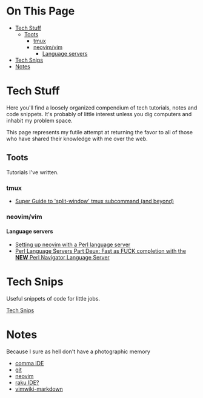 # On This Page

- [Tech Stuff](#tech-stuff)
    - [Toots](#toots)
        - [tmux](#tmux)
        - [neovim/vim](#neovimvim)
            - [Language servers](#language-servers)
- [Tech Snips](#tech-snips)
- [Notes](#notes)

# Tech Stuff

Here you'll find a loosely organized compendium of tech tutorials, notes and code snippets. It's probably of little interest unless you dig computers and inhabit my problem space.

This page represents my futile attempt at returning the favor to all of those who have shared their knowledge with me over the web.

## Toots

Tutorials I've written. 

### tmux
* [Super Guide to 'split-window' tmux subcommand (and beyond)](Super-Guide-to-'split-window'-tmux-subcommand-(and-beyond)) 

### neovim/vim

#### Language servers
* [Setting up neovim with a Perl language server](setting_up_lsp_nvim-lspconfig_and_perl_in_neovim.md)
* [Perl Language Servers Part Deux: Fast as FUCK completion with the **NEW** Perl Navigator Language Server](fast_as_fuck_perl_language_server_and_completion.md)
 
# Tech Snips

Useful snippets of code for little jobs.

[Tech Snips](snips/Tech-Snips.md)

# Notes

Because I sure as hell don't have a photographic memory

* [comma IDE](notes/comma_ide_notes.md)
* [git](git)
* [neovim](notes/neovim)
* [raku IDE?](notes/Raku-IDE-notes.md)
* [vimwiki-markdown](vimwiki-markdown)


